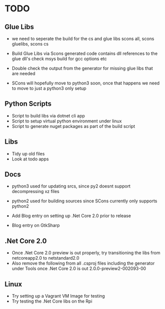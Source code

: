 # TODO

## Glue Libs

  * we need to seperate the build for the cs and glue libs
    scons all, scons gluelibs, scons cs

  * Build Glue Libs via Scons
    generated code contains dll references to the glue dll's
    check msys build for gcc options etc
  * Double check the output from the generator for missing glue libs that are needed


  * SCons will hopefully move to python3 soon, once that happens we need to move to just a python3 only setup

## Python Scripts

  * Script to build libs via dotnet cli app
  * Script to setup virtual python environment under linux
  * Script to generate nuget packages as part of the build script

## Libs

  * Tidy up old files
  * Look at todo apps

## Docs

  * python3 used for updating srcs, since py2 doesnt support decompressing xz files
  * python2 used for building sources since SCons currently only supports python2

  * Add Blog entry on setting up .Net Core 2.0 prior to release
  * Blog entry on GtkSharp

## .Net Core 2.0

  * Once .Net Core 2.0 preview is out properly, try transitioning the libs from netcoreapp2.0 to netstandard2.0
  * Also remove the following from all .csproj files including the generator under Tools once .Net Core 2.0 is out
    <RuntimeFrameworkVersion>2.0.0-preview2-002093-00</RuntimeFrameworkVersion>

## Linux

  * Try setting up a Vagrant VM Image for testing
  * Try testing the .Net Core libs on the Rpi
